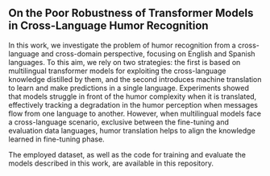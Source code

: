 ## On the Poor Robustness of Transformer Models in Cross-Language Humor Recognition

In this work, we investigate the problem of humor recognition from a cross-language and cross-domain perspective, focusing on English and Spanish languages. To this aim, we rely on two strategies: the first is based on multilingual transformer models for exploiting the cross-language knowledge distilled by them, and the second introduces machine translation to learn and make predictions in a single language. Experiments showed that models struggle in front of the humor complexity when it is translated, effectively tracking a degradation in the humor perception when messages flow from one language to another. 
However, when multilingual models face a cross-language scenario, exclusive between the fine-tuning and evaluation data languages, humor translation helps to align the knowledge learned in fine-tuning phase.

The employed dataset, as well as the code for training and evaluate the models described in this work, are available in this repository.
